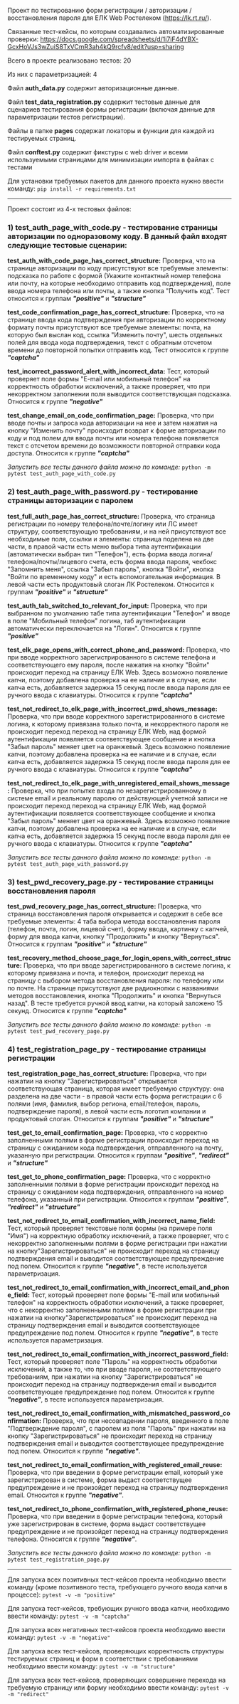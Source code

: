 Проект по тестированию форм регистрации / авторизации / восстановления пароля
для ЕЛК Web Ростелеком (https://lk.rt.ru/).

Связанные тест-кейсы, по которым создавались автоматизированные проверки: 
https://docs.google.com/spreadsheets/d/1i7iF4dYBX-GcxHoVJs3wZuiS8TxVCmR3ah4kQ9rcfv8/edit?usp=sharing

Всего в проекте реализовано тестов: 20

Из них с параметризацией: 4

Файл **auth_data.py** содержит авторизационные данные.

Файл **test_data_registration.py** содержит тестовые данные для сценариев тестирования формы регистрации (включая данные для 
параметризации тестов регистрации).

Файлы в папке **pages** содержат локаторы и функции для каждой из тестируемых страниц.

Файл **conftest.py** содержит фикстуры с web driver и всеми используемыми страницами для минимизации импорта в файлах с 
тестами

Для установки требуемых пакетов для данного проекта нужно ввести команду:
`pip install -r requirements.txt`

-------------------------------------------------------------------------
Проект состоит из 4-х тестовых файлов:

### 1) **test_auth_page_with_code.py** - тестирование страницы авторизации по одноразовому коду. В данный файл входят следующие тестовые сценарии:

**test_auth_with_code_page_has_correct_structure:** Проверка, что на странице авторизации по коду присутствуют все 
требуемые элементы: подсказка по работе с формой (Укажите контактный номер телефона или почту, на которые необходимо 
отправить код подтверждения), поле ввода номера телефона или почты, а также кнопка "Получить код". Тест относится к 
группам **_"positive"_** и **_"structure"_**
    
**test_code_confirmation_page_has_correct_structure:** Проверка, что на странице ввода кода подтверждения при 
авторизации по корректному формату почты присутствуют все требуемые элементы: почта, на которую был выслан код, 
ссылка "Изменить почту", шесть отдельных полей для ввода кода подтверждения, текст с обратным отсчетом времени до 
повторной попытки отправить код. Тест относится к группе **_"captcha"_**
    
**test_incorrect_password_alert_with_incorrect_data:** Тест, который проверяет поле формы "E-mail или мобильный телефон" 
на корректность обработки исключений, а также проверяет, что при некорректном заполнении поля выводится соответствующая 
подсказка. Относится к группе **_"negative"_**

**test_change_email_on_code_confirmation_page:** Проверка, что при вводе почты и запроса кода авторизации на нее и затем 
нажатия на кнопку "Изменить почту" происходит возврат к форме авторизации по коду и под полем для ввода почты или номера 
телефона появляется текст с отсчетом времени до возможности повторной отправки кода доступа. 
Относится к группе **_"captcha"_**


_Запустить все тесты данного файла можно по команде:_ 
    `python -m pytest test_auth_page_with_code.py`

### 2) **test_auth_page_with_password.py** - тестирование страницы авторизации с паролем

**test_full_auth_page_has_correct_structure:** Проверка, что страница регистрации по номеру телефона/почте/логину или 
ЛС имеет структуру, соответствующую требованиям, и на ней присутствуют все необходимые поля, ссылки и элементы: страница 
поделена на две части, в правой части есть меню выбора типа аутентификации (автоматически выбран тип "Телефон"), есть 
форма ввода логина/телефона/почты/лицевого счета, есть форма ввода пароля, чекбокс "Запомнить меня", ссылка "Забыл 
пароль", кнопка "Войти", кнопка "Войти по временному коду" и есть вспомогательная информация. В левой части есть 
продуктовый слоган ЛК Ростелеком. Относится к группам **_"positive"_** и **_"structure"_**

**test_auth_tab_switched_to_relevant_for_input:** Проверка, что при выбранном по умолчанию табе типа аутентификации 
"Телефон" и вводе в поле "Мобильный телефон" логина, таб аутентификации автоматически переключается на "Логин". 
Относится к группе **_"positive"_**

**test_elk_page_opens_with_correct_phone_and_password:** Проверка, что при вводе корректного зарегистрированного в 
системе телефона и соответствующего ему пароля, после нажатия на кнопку "Войти" происходит переход на страницу ЕЛК Web. 
Здесь возможно появление капчи, поэтому добавлена проверка на ее наличие и в случае, если капча есть, добавляется 
задержка 15 секунд после ввода пароля для ее ручного ввода с клавиатуры. Относится к группе **_"captcha"_**

**test_not_redirect_to_elk_page_with_incorrect_pwd_shows_message:** Проверка, что при вводе корректного 
зарегистрированного в системе логина, к которому привязана только почта, и некорректного пароля не происходит переход 
переход на страницу ЕЛК Web, над формой аутентификации появляется соответствующее сообщение и кнопка "Забыл пароль" 
меняет цвет на оранжевый. Здесь возможно появление капчи, поэтому добавлена проверка на ее наличие и в случае, если 
капча есть, добавляется задержка 15 секунд после ввода пароля для ее ручного ввода с клавиатуры. 
Относится к группе **_"captcha"_**

**test_not_redirect_to_elk_page_with_unregistered_email_shows_message:** Проверка, что при попытке входа по 
незарегистрированному в системе email и реальному паролю от действующей учетной записи не происходит переход переход на 
страницу ЕЛК Web, над формой аутентификации появляется соответствующее сообщение и кнопка "Забыл пароль" меняет цвет на 
оранжевый. Здесь возможно появление капчи, поэтому добавлена проверка на ее наличие и в случае, если капча есть, 
добавляется задержка 15 секунд после ввода пароля для ее ручного ввода с клавиатуры. Относится к группе **_"captcha"_**

_Запустить все тесты данного файла можно по команде:_
`python -m pytest test_auth_page_with_password.py`

### 3) **test_pwd_recovery_page.py** - тестирование страницы восстановления пароля

**test_pwd_recovery_page_has_correct_structure:** Проверка, что страница восстановления пароля открывается и содержит в 
себе все требуемые элементы: 4 таба выбора метода восстановления пароля (телефон, почта, логин, лицевой счет), форму 
ввода, картинку с капчей, форму для ввода капчи, кнопку "Продолжить" и кнопку "Вернуться". 
Относится к группам **_"positive"_** и **_"structure"_**

**test_recovery_method_choose_page_for_login_opens_with_correct_structure:** Проверка, что при вводе зарегистрированного в 
системе логина, к которому привязана и почта, и телефон, происходит переход на страницу с выбором метода восстановления 
пароля: по телефону или по почте. На странице присутствуют две радиокнопки с названиями методов восстановления, кнопка 
"Продолжить" и кнопка "Вернуться назад". В тесте требуется ручной ввод капчи, на который заложено 15 секунд. 
Относится к группе **_"captcha"_**

_Запустить все тесты данного файла можно по команде:_
`python -m pytest test_pwd_recovery_page.py`

### 4) **test_registration_page_py** - тестирование страницы регистрации

**test_registration_page_has_correct_structure:** Проверка, что при нажатии на кнопку "Зарегистрироваться" открывается 
соответствующая страница, которая имеет требуемую структуру: она разделена на две части - в правой части есть форма 
регистрации с 6 полями (имя, фамилия, выбор региона, email/телефон, пароль, подтверждение пароля), в левой части есть 
логотип компании и продуктовый слоган. Относится к группам **_"positive"_** и **_"structure"_**

**test_get_to_email_confirmation_page:** Проверка, что с корректно заполненными полями в форме регистрации происходит 
переход на страницу с ожиданием кода подтверждения, отправленного на почту, указанную при регистрации. Относится к 
группам **_"positive"_**, **_"redirect"_** и **_"structure"_**

**test_get_to_phone_confirmation_page:** Проверка, что с корректно заполненными полями в форме регистрации происходит 
переход на страницу с ожиданием кода подтверждения, отправленного на номер телефона, указанный при регистрации. 
Относится к группам **_"positive"_**, **_"redirect"_** и **_"structure"_**

**test_not_redirect_to_email_confirmation_with_incorrect_name_field:** Тест, который проверяет текстовые поля формы (на 
примере поля "Имя") на корректную обработку исключений, а также проверяет, что с некорректно заполненными полями в форме 
регистрации при нажатии на кнопку"Зарегистрироваться" не происходит переход на страницу подтверждения email и выводится 
соответствующее предупреждение под полем. Относится к группе **_"negative"_**, в тесте используется параметризация.

**test_not_redirect_to_email_confirmation_with_incorrect_email_and_phone_field:** Тест, который проверяет поле формы 
"E-mail или мобильный телефон" на корректность обработки исключений, а также проверяет, что с некорректно заполненными 
полями в форме регистрации при нажатии на кнопку"Зарегистрироваться" не происходит переход на страницу подтверждения 
email и выводится соответствующее предупреждение под полем. Относится к группе **_"negative"_**, в тесте используется 
параметризация. 

**test_not_redirect_to_email_confirmation_with_incorrect_password_field:** Тест, который проверяет поле "Пароль" на 
корректность обработки исключений, а также то, что при вводе пароля, не соответствующего требованиям, при нажатии на 
кнопку "Зарегистрироваться" не происходит переход на страницу подтверждения email и выводится соответствующее 
предупреждение под полем. Относится к группе **_"negative"_**, в тесте используется параметризация.

**test_not_redirect_to_email_confirmation_with_mismatched_password_confirmation:** Проверка, что при несовпадении пароля, 
введенного в поле "Подтверждение пароля", с паролем из поля "Пароль" при нажатии на кнопку "Зарегистрироваться" не 
происходит переход на страницу подтверждения email и выводится соответствующее предупреждение под полем. Относится к 
группе **_"negative"_**.

**test_not_redirect_to_email_confirmation_with_registered_email_reuse:** Проверка, что при введении в форме регистрации 
email, который уже зарегистрирован в системе, форма выдаст соответствущее предупреждение и не произойдет переход на 
страницу подтверждения email. Относится к группе **_"negative"_**.

**test_not_redirect_to_phone_confirmation_with_registered_phone_reuse:** Проверка, что при введении в форме регистрации 
телефона, который уже зарегистрирован в системе, форма выдаст соответствущее предупреждение и не произойдет переход на 
страницу подтверждения телефона. Относится к группе **_"negative"_**.

_Запустить все тесты данного файла можно по команде:_
`python -m pytest test_registration_page.py`

------------------------------------------------------------------------------------------
Для запуска всех позитивных тест-кейсов проекта необходимо ввести команду (кроме позитивного теста, требующего ручного ввода капчи в процессе):
`pytest -v -m "positive"`

Для запуска тест-кейсов, требующих ручного ввода капчи, необходимо ввести команду: 
`pytest -v -m "captcha"`

Для запуска всех негативных тест-кейсов проекта необходимо ввести команду:
`pytest -v -m "negative"`

Для запуска всех тест-кейсов, проверяющих корректность структуры тестируемых страниц и форм в соответствии с требованиями необходимо ввести команду:
`pytest -v -m "structure"`

Для запуска всех тест-кейсов, проверяющих совершение перехода на требуемую страницу или форму необходимо ввести команду:
`pytest -v -m "redirect"`
